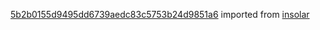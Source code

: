 [5b2b0155d9495dd6739aedc83c5753b24d9851a6](https://github.com/insolar/insolar/commit/5b2b0155d9495dd6739aedc83c5753b24d9851a6) imported from [insolar](https://github.com/insolar/insolar)
